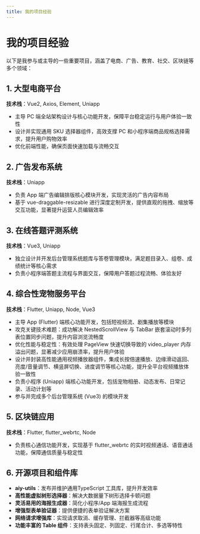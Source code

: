 ```yaml
---
title: 我的项目经验
---
```


# 我的项目经验

以下是我参与或主导的一些重要项目，涵盖了电商、广告、教育、社交、区块链等多个领域：

## 1. 大型电商平台

**技术栈**：Vue2, Axios, Element, Uniapp

- 主导 PC 端全站架构设计与核心功能开发，保障平台稳定运行与用户体验一致性
- 设计并实现通用 SKU 选择器组件，高效支撑 PC 和小程序端商品规格选择需求，提升用户购物效率
- 优化前端性能，确保页面快速加载与流畅交互

## 2. 广告发布系统

**技术栈**：Uniapp

- 负责 App 端广告编辑排版核心模块开发，实现灵活的广告内容布局
- 基于 vue-draggable-resizable 进行深度定制开发，提供直观的拖拽、缩放等交互功能，显著提升运营人员编辑效率

## 3. 在线答题评测系统

**技术栈**：Vue3, Uniapp

- 独立设计并开发后台管理系统题库与答卷管理模块，满足题目录入、组卷、成绩统计等核心需求
- 负责小程序端答题主流程与界面交互，保障用户答题过程流畅、体验友好

## 4. 综合性宠物服务平台

**技术栈**：Flutter, Uniapp, Node, Vue3

- 主导 App (Flutter) 端核心功能开发，包括短视频流、剧集播放等模块
- 攻克关键技术难题：成功解决 NestedScrollView 与 TabBar 嵌套滚动时多列表位置同步问题，提升内容浏览流畅度
- 优化性能与稳定性：有效处理 PageView 快速切换导致的 video_player 内存溢出问题，显著减少应用崩溃率，提升用户体验
- 设计并封装高性能通用视频播放器组件，集成长按倍速播放、边缘滑动返回、亮度/音量调节、横竖屏切换、进度调节等核心功能，提升全平台视频播放体验一致性
- 负责小程序 (Uniapp) 端核心功能开发，包括宠物相册、动态发布、日常记录、活动计划等
- 参与并完成多个后台管理系统 (Vue3) 的模块开发

## 5. 区块链应用

**技术栈**：Flutter, flutter_webrtc, Node

- 负责核心通信功能开发，实现基于 flutter_webrtc 的实时视频通话、语音通话功能，保障通信质量与稳定性

## 6. 开源项目和组件库

- **aiy-utils**：发布并维护通用TypeScript 工具库，提升开发效率
- **高性能虚拟树形选择器**：解决大数据量下树形选择卡顿问题
- **灵活易用的海报生成器**：简化小程序/App 端海报生成流程
- **增强型表单验证器**：提供便捷的表单验证解决方案
- **网络请求增强库**：实现请求取消、缓存管理、拦截器等高级功能
- **功能丰富的 Table 组件**：支持表头固定、列固定、行尾合计、多选等特性

